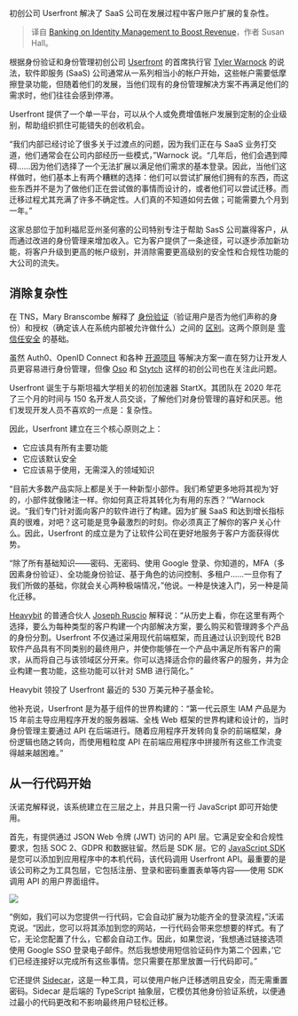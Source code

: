 
<!--
title: 利用身份管理来提高收入
cover: ./cover.png
-->

初创公司 Userfront 解决了 SaaS 公司在发展过程中客户账户扩展的复杂性。

> 译自 [Banking on Identity Management to Boost Revenue](https://thenewstack.io/banking-on-identity-management-to-boost-revenue/)，作者 Susan Hall。

根据身份验证和身份管理初创公司 [Userfront](https://userfront.com/) 的首席执行官 [Tyler Warnock](https://www.linkedin.com/in/tylerwarnock/) 的说法，软件即服务 (SaaS) 公司通常从一系列相当小的帐户开始，这些帐户需要低摩擦登录功能，但随着他们的发展，当他们现有的身份管理解决方案不再满足他们的需求时，他们往往会感到停滞。

Userfront 提供了一个单一平台，可以从个人或免费增值帐户发展到定制的企业级别，帮助组织抓住可能错失的创收机会。

“我们内部已经讨论了很多关于过渡点的问题，因为我们正在与 SaaS 业务打交道，他们通常会在公司内部经历一些模式，”Warnock 说。“几年后，他们会遇到障碍……因为他们选择了一个无法扩展以满足他们需求的基本登录。因此，当他们这样做时，他们基本上有两个糟糕的选择：他们可以尝试扩展他们拥有的东西，而这些东西并不是为了做他们正在尝试做的事情而设计的，或者他们可以尝试迁移。而迁移过程尤其充满了许多不确定性。人们真的不知道如何去做；可能需要九个月到一年。”

这家总部位于加利福尼亚州圣何塞的公司特别专注于帮助 SasS 公司赢得客户，从而通过改进的身份管理来增加收入。它为客户提供了一条途径，可以逐步添加新功能，将客户升级到更高的帐户级别，并消除需要更高级别的安全性和合规性功能的大公司的流失。

## 消除复杂性

在 TNS，Mary Branscombe 解释了 [身份验证](https://thenewstack.io/how-do-authentication-and-authorization-differ/)（验证用户是否为他们声称的身份）和授权（确定该人在系统内部被允许做什么）之间的 [区别](https://thenewstack.io/how-do-authentication-and-authorization-differ/)。这两个原则是 [零信任安全](https://thenewstack.io/what-do-authentication-and-authorization-mean-in-zero-trust/) 的基础。

虽然 Auth0、OpenID Connect 和各种 [开源项目](https://thenewstack.io/kubernetes-authentication-solved-spiffe-spire-move-to-cncf-incubation/) 等解决方案一直在努力让开发人员更容易进行身份管理，但像 [Oso](https://thenewstack.io/oso-tackles-unbundling-security-authorization/) 和 [Stytch](https://thenewstack.io/stytchs-api-first-approach-to-passwordless-authentication/) 这样的初创公司也在关注此问题。

Userfront 诞生于与斯坦福大学相关的初创加速器 StartX。其团队在 2020 年花了三个月的时间与 150 名开发人员交谈，了解他们对身份管理的喜好和厌恶。他们发现开发人员不喜欢的一点是：复杂性。

因此，Userfront 建立在三个核心原则之上：

- 它应该具有所有主要功能
- 它应该默认安全
- 它应该易于使用，无需深入的领域知识

“目前大多数产品实际上都是关于一种新型小部件。我们希望更多地将其视为‘好的，小部件就像赌注一样。你如何真正将其转化为有用的东西？’”Warnock 说。“我们专门针对面向客户的软件进行了构建。因为扩展 SaaS 和达到增长指标真的很难，对吧？这可能是竞争最激烈的时刻。你必须真正了解你的客户关心什么。因此，Userfront 的成立是为了让软件公司在更好地服务于客户方面获得优势。

“除了所有基础知识——密码、无密码、使用 Google 登录、你知道的，MFA（多因素身份验证）、全功能身份验证、基于角色的访问控制、多租户……一旦你有了我们所做的基础，你就会关心两种极端情况，”他说。一种是快速入门，另一种是简化迁移。

[Heavybit](https://www.heavybit.com/press/heavybit-welcomes-new-member-userfront) 的普通合伙人 [Joseph Ruscio](https://www.linkedin.com/in/josephruscio/) 解释说：“从历史上看，你在这里有两个选择，要么为每种类型的客户构建一个内部解决方案，要么购买和管理跨多个产品的身份分割。Userfront 不仅通过采用现代前端框架，而且通过认识到现代 B2B 软件产品具有不同类别的最终用户，并使你能够在一个产品中满足所有客户的需求，从而将自己与该领域区分开来。你可以选择适合你的最终客户的服务，并为企业构建一套功能，这些功能可以针对 SMB 进行简化。”

Heavybit 领投了 Userfront 最近的 530 万美元种子基金轮。

他补充说，Userfront 是为基于组件的世界构建的：“第一代云原生 IAM 产品是为 15 年前主导应用程序开发的服务器端、全栈 Web 框架的世界构建和设计的，当时身份管理主要通过 API 在后端进行。随着应用程序开发转向复杂的前端框架，身份逻辑也随之转向，而使用粗粒度 API 在前端应用程序中拼接所有这些工作流变得越来越困难。”

## 从一行代码开始

沃诺克解释说，该系统建立在三层之上，并且只需一行 JavaScript 即可开始使用。

首先，有提供通过 JSON Web 令牌 (JWT) 访问的 API 层。它满足安全和合规性要求，包括 SOC 2、GDPR 和数据驻留。然后是 SDK 层。它的 [JavaScript SDK](https://userfront.com/docs/js) 是您可以添加到应用程序中的本机代码，该代码调用 Userfront API。最重要的是该公司称之为工具包层，它包括注册、登录和密码重置表单等内容——使用 SDK 调用 API 的用户界面组件。

![](https://cdn.thenewstack.io/media/2024/05/ea270e53-userfront-diagram.jpg)

“例如，我们可以为您提供一行代码，它会自动扩展为功能齐全的登录流程，”沃诺克说。“因此，您可以将其添加到您的网站，一行代码会带来您想要的样式。有了它，无论您配置了什么，它都会自动工作。因此，如果您说，‘我想通过链接选项使用 Google SSO 登录电子邮件。然后我想使用短信验证码作为第二个因素，’它们已经连接好以完成所有这些事情。您只需要在那里放置一行代码即可。”

它还提供 [Sidecar](https://www.npmjs.com/package/@userfront/sidecar-cli)，这是一种工具，可以使用户帐户迁移透明且安全，而无需重置密码。Sidecar 是后端的 TypeScript 抽象层，它模仿其他身份验证系统，以便通过最小的代码更改和不影响最终用户轻松迁移。
